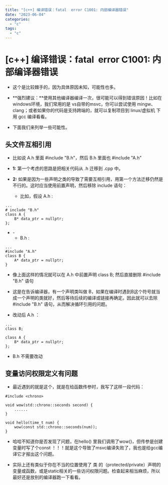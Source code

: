 ```yaml
---
title: "[c++] 编译错误：fatal  error C1001: 内部编译器错误"
date: "2023-06-04"
categories: 
  - "c"
tags: 
  - "c"
---
```

# [c++] 编译错误：fatal  error C1001: 内部编译器错误

- 这个是比较棘手的，因为具体原因未知，可能性也多。

- **强烈建议：**使用其他编译器编译一次，很可能可以得到错误原因！比如在windows环境，我们常用的是 vs自带的msvc，你可以尝试使用 mingw、clang；或者如果你的代码是支持跨端的，就可以复制项目到 linux/虚拟机 下用 gcc 编译看看。

- 下面我们来列举一些可能性。

## 头文件互相引用

- 比如说 A.h 里面 #include "B.h"，然后 B.h 里面也 #include "A.h"

- **1:** 第一个考虑的思路是把相关代码从 .h 迁移到 .cpp 中。

- **2:** 如果是因为一些声明之类的导致了需要互相引用，用第一个方法迁移仍然是不行的。这时应当使用前置声明，然后移除 include 语句：
    - 比如，假设 A.h :

```
...
# include "B.h"
class A {
    B* data_ptr = nullptr;
};
```

- \-
    - B.h :

```
...
#include "A.h"
class B {
    A* data_ptr = nullptr;
}
```

- 像上面这样的情况就可以在 A.h 中前置声明 class B; 然后直接删除 #include "B.h" 语句

- 这是在告诉编译器，有一个声明类叫做 B，如果在编译时遇到B这个符号就当成一个声明的类就好，然后等待后续的编译或链接再确定。因此就可以去除 #include "B.h" 语句，从而解决循环引用的问题。

- 改动后 A.h ：

```
...
class B;

class A {
    B* data_ptr = nullptr;
};
```

- B.h 不需要改动

## 变量访问权限定义有问题

- 最近遇到的就是这个，就是在给函数传参时，我写了这样一段代码：

```
#include <chrono>

void wow(std::chrono::seconds second) {
    ......
}

void hello(time_t num) {
    wow(const std::chrono::seconds(num));
}
```

- 哈哈不知道你是否发现了问题，在hello() 里我们调用了wow()，但传参是创建变量时写了个const ！！！就是这个导致了msvc编译失败了，我也是给gcc编译它才报出这个问题。

- 实际上还有类似于你在不当的位置使用了 类 的（protected/private）声明的变量或函数，或是static相关的一些访问权限问题。检查起来相当麻烦，所以最好还是放别的编译器跑一下看看。
